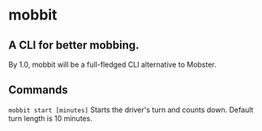 # mobbit
## A CLI for better mobbing.
By 1.0, mobbit will be a full-fledged CLI alternative to Mobster.

## Commands

`mobbit start [minutes]`
Starts the driver's turn and counts down. Default turn length is 10 minutes.

